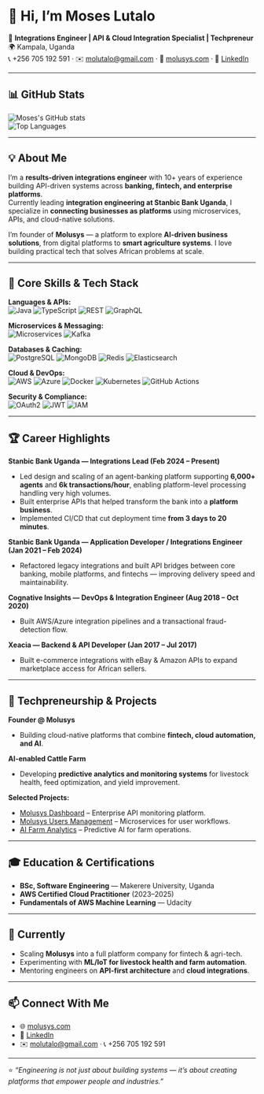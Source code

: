 # 👋 Hi, I’m Moses Lutalo

🚀 **Integrations Engineer | API & Cloud Integration Specialist | Techpreneur**  
🌍 Kampala, Uganda  
📞 +256 705 192 591 · ✉️ molutalo@gmail.com · 🔗 [molusys.com](https://molusys.com) · 🔗 [LinkedIn](https://www.linkedin.com/in/your-linkedin-here)

---

## 📊 GitHub Stats
![Moses's GitHub stats](https://github-readme-stats.vercel.app/api?username=Mowzey123&show_icons=true&theme=radical)  
![Top Languages](https://github-readme-stats.vercel.app/api/top-langs/?username=Mowzey123&layout=compact&theme=radical)

---

## 💡 About Me
I’m a **results-driven integrations engineer** with 10+ years of experience building API-driven systems across **banking, fintech, and enterprise platforms**.  
Currently leading **integration engineering at Stanbic Bank Uganda**, I specialize in **connecting businesses as platforms** using microservices, APIs, and cloud-native solutions.

I’m founder of **Molusys** — a platform to explore **AI-driven business solutions**, from digital platforms to **smart agriculture systems**. I love building practical tech that solves African problems at scale.

---

## 🔧 Core Skills & Tech Stack
**Languages & APIs:**  
![Java](https://img.shields.io/badge/Java-007396?style=flat&logo=java) ![TypeScript](https://img.shields.io/badge/TypeScript-3178C6?style=flat&logo=typescript) ![REST](https://img.shields.io/badge/REST-339933?style=flat&logo=restfulapi) ![GraphQL](https://img.shields.io/badge/GraphQL-E10098?style=flat&logo=graphql)

**Microservices & Messaging:**  
![Microservices](https://img.shields.io/badge/Microservices-FF6F00?style=flat) ![Kafka](https://img.shields.io/badge/Kafka-231F20?style=flat&logo=apachekafka)

**Databases & Caching:**  
![PostgreSQL](https://img.shields.io/badge/PostgreSQL-336791?style=flat&logo=postgresql) ![MongoDB](https://img.shields.io/badge/MongoDB-47A248?style=flat&logo=mongodb) ![Redis](https://img.shields.io/badge/Redis-DC382D?style=flat&logo=redis) ![Elasticsearch](https://img.shields.io/badge/Elasticsearch-005571?style=flat&logo=elasticsearch)

**Cloud & DevOps:**  
![AWS](https://img.shields.io/badge/AWS-232F3E?style=flat&logo=amazonaws) ![Azure](https://img.shields.io/badge/Azure-0078D4?style=flat&logo=microsoftazure) ![Docker](https://img.shields.io/badge/Docker-2496ED?style=flat&logo=docker) ![Kubernetes](https://img.shields.io/badge/Kubernetes-326CE5?style=flat&logo=kubernetes) ![GitHub Actions](https://img.shields.io/badge/GitHub_Actions-2088FF?style=flat&logo=githubactions)

**Security & Compliance:**  
![OAuth2](https://img.shields.io/badge/OAuth2-000000?style=flat) ![JWT](https://img.shields.io/badge/JWT-000000?style=flat) ![IAM](https://img.shields.io/badge/IAM-0078D4?style=flat)

---

## 🏆 Career Highlights
**Stanbic Bank Uganda — Integrations Lead (Feb 2024 – Present)**  
- Led design and scaling of an agent-banking platform supporting **6,000+ agents** and **6k transactions/hour**, enabling platform-level processing handling very high volumes.  
- Built enterprise APIs that helped transform the bank into a **platform business**.  
- Implemented CI/CD that cut deployment time **from 3 days to 20 minutes**.  

**Stanbic Bank Uganda — Application Developer / Integrations Engineer (Jan 2021 – Feb 2024)**  
- Refactored legacy integrations and built API bridges between core banking, mobile platforms, and fintechs — improving delivery speed and maintainability.

**Cognative Insights — DevOps & Integration Engineer (Aug 2018 – Oct 2020)**  
- Built AWS/Azure integration pipelines and a transactional fraud-detection flow.

**Xeacia — Backend & API Developer (Jan 2017 – Jul 2017)**  
- Built e-commerce integrations with eBay & Amazon APIs to expand marketplace access for African sellers.

---

## 🌱 Techpreneurship & Projects
**Founder @ Molusys**  
- Building cloud-native platforms that combine **fintech, cloud automation, and AI**.  

**AI-enabled Cattle Farm**  
- Developing **predictive analytics and monitoring systems** for livestock health, feed optimization, and yield improvement.

**Selected Projects:**  
- [Molusys Dashboard](https://github.com/molusys/dashboard) – Enterprise API monitoring platform.  
- [Molusys Users Management](https://github.com/molusys/usersmanagement) – Microservices for user workflows.  
- [AI Farm Analytics](https://github.com/molusys/ai-farm) – Predictive AI for farm operations.  

---

## 🎓 Education & Certifications
- **BSc, Software Engineering** — Makerere University, Uganda  
- **AWS Certified Cloud Practitioner** (2023–2025)  
- **Fundamentals of AWS Machine Learning** — Udacity

---

## 🔭 Currently
- Scaling **Molusys** into a full platform company for fintech & agri-tech.  
- Experimenting with **ML/IoT for livestock health and farm automation**.  
- Mentoring engineers on **API-first architecture** and **cloud integrations**.

---

## 📫 Connect With Me
- 🌐 [molusys.com](https://molusys.com)  
- 💼 [LinkedIn](https://www.linkedin.com/in/your-linkedin-here)  
- ✉️ molutalo@gmail.com · 📞 +256 705 192 591

---

⭐️ *“Engineering is not just about building systems — it’s about creating platforms that empower people and industries.”*
